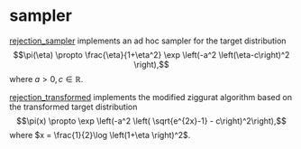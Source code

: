 # sampler

[rejection_sampler](./rejection_sampler) implements an ad hoc sampler for the target distribution
$$\pi(\eta) \propto \frac{\eta}{1+\eta^2} \exp \left(-a^2 \left(\eta-c\right)^2 \right),$$
where $a > 0, c \in \mathbb{R}$.

[rejection_transformed](./rejection_transformed/) implements the modified ziggurat algorithm based on the transformed target distribution
$$\pi(x) \propto \exp \left(-a^2 \left( \sqrt{e^{2x}-1} - c\right)^2\right),$$
where $x = \frac{1}{2}\log \left(1+\eta \right)^2$.